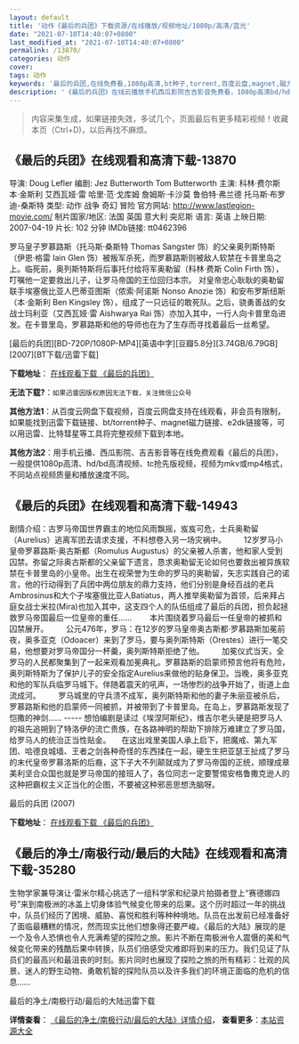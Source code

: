 ```yaml
---
layout: default
title: '动作《最后的兵团》下载资源/在线播放/视频地址/1080p/高清/蓝光'
date: "2021-07-10T14:40:07+0800"
last_modified_at: "2021-07-10T14:40:07+0800"
permalink: /13870/
categories: 动作
cover:
tags: 动作
keywords: '最后的兵团,在线免费看,1080p高清,bt种子,torrent,百度云盘,magnet,磁力链,迅雷下载资源'
description: '《最后的兵团》在线云播放手机西瓜影院吉吉影音免费看，1080p高清bd/hd未删减完整版和tc抢先枪版，mkv/mp4格式，附带bt/torrent种子、magnet/磁力链、百度云盘、网盘资源迅雷下载链接'
---
```


>内容采集生成，如果链接失效，多试几个，页面最后有更多精彩视频！收藏本页（Ctrl+D)，以后再找不麻烦。


## 《最后的兵团》在线观看和高清下载-13870

导演: Doug Lefler 编剧: Jez Butterworth Tom Butterworth 主演: 科林·费尔斯 本·金斯利 艾西瓦娅·雷 哈里·范·戈库姆 詹姆斯·卡沙莫 鲁伯特·弗兰德 托马斯·布罗迪-桑斯特 类型: 动作 战争 奇幻 冒险 官方网站: http://www.lastlegion-movie.com/ 制片国家/地区: 法国 英国 意大利 突尼斯 语言: 英语 上映日期: 2007-04-19 片长: 102 分钟 IMDb链接: tt0462396

罗马皇子罗慕路斯（托马斯·桑斯特 Thomas Sangster 饰）的父亲奥列斯特斯（伊恩·格雷 Iain Glen 饰）被叛军杀死，而罗慕路斯则被敌人软禁在卡普里岛之上。临死前，奥列斯特斯将后事托付给将军奥勒留（科林·费斯 Colin Firth 饰），叮嘱他一定要救出儿子，让罗马帝国的王位回归本宗。 对皇帝忠心耿耿的奥勒留联手埃塞俄比亚人巴蒂亚图斯（侬索·阿诺斯 Nonso Anozie 饰）和安布罗斯纽斯（本·金斯利 Ben Kingsley 饰），组成了一只远征的敢死队。之后，骁勇善战的女战士玛利亚（艾西瓦娅·雷 Aishwarya Rai 饰）亦加入其中，一行人向卡普里岛进发。在卡普里岛，罗慕路斯和他的导师也在为了生存而寻找着最后一丝希望。


[最后的兵团][BD-720P/1080P-MP4][英语中字][豆瓣5.8分][3.74GB/6.79GB][2007][BT下载/迅雷下载]

**下载地址**： [在线观看下载 《最后的兵团》](https://www.btdx8.com/torrent/zhdbt_2007.html) 


**无法下载?**：`如果迅雷因版权原因无法下载，关注微信公众号 `

**其他方法1**：从百度云网盘下载视频，百度云网盘支持在线观看，非会员有限制，如果能找到迅雷下载链接、bt/torrent种子、magnet磁力链接、e2dk链接等，可以用迅雷、比特彗星等工具将完整视频下载到本地。

**其他方法2**：用手机云播、西瓜影院、吉吉影音等在线免费观看《最后的兵团》，一般提供1080p高清、hd/bd高清视频、tc抢先版视频，视频为mkv或mp4格式，不同站点视频质量和播放速度不同。


## 《最后的兵团》在线观看和高清下载-14943

剧情介绍：古罗马帝国世界霸主的地位风雨飘摇，岌岌可危，士兵奥勒留（Aurelius）逃离军团去请求支援，不料想卷入另一场灾祸中。   　　12岁罗马小皇帝罗慕路斯·奥古斯都（Romulus Augustus）的父亲被人杀害，他和家人受到囚禁。弥留之际奥古斯都的父亲留下遗言，恳求奥勒留无论如何也要救出被异族软禁在卡普里岛的小皇帝。出生在视荣誉为生命的罗马的奥勒留，矢志实践自己的诺言，他的行动得到了兵团中两位朋友的鼎力支持，他们分别是身经百战的老兵Ambrosinus和大个子埃塞俄比亚人Batiatus，两人推举奥勒留为首领，后来拜占庭女战士米拉(Mira)也加入其中，这支四个人的队伍组成了最后的兵团，担负起拯救罗马帝国最后一位皇帝的重任……   　　本片围绕着罗马最后一任皇帝的被抓和囚禁展开。   　　公元476年，罗马：在12岁的罗马皇帝奥古斯都·罗慕路斯加冕前夜，奥多亚克（Odoacer）来到了罗马，要与奥列斯特斯（Orestes）进行一笔交易，他想要对罗马帝国分一杯羹，奥列斯特斯拒绝了他。   　　加冕仪式当天，全罗马的人民都聚集到了一起来观看加冕典礼。罗慕路斯的启蒙师预言他将有危险，奥列斯特斯为了保护儿子的安全指定Aurelius来做他的贴身保卫。当晚，奥多亚克和他的军队兵临罗马城下。伴随着震天的吼声，一场惨烈的战争开始了，街道上血流成河。   　　罗马城里的守兵溃不成军，奥列斯特斯和他的妻子朱丽亚被杀后，罗慕路斯和他的启蒙师一同被抓，并被带到了卡普里岛。在岛上，罗慕路斯发现了恺撒的神剑…… -----  想怕编剧是读过《埃涅阿斯纪》，维吉尔老头硬是把罗马人的祖先追朔到了特洛伊的流亡贵族，在各路神明的帮助下排除万难建立了罗马国，给罗马人的统治正当性贴金。     在这出戏里美国人承上启下，把魔戒、第九军团、哈德良城墙、王者之剑各种奇怪的东西揉在一起，硬生生把亚瑟王扯成了罗马的末代皇帝罗慕洛斯的后裔，这下子大不列颠就成为了罗马帝国的正统，顺理成章美利坚合众国也就是罗马帝国的接班人了，各位同志一定要警惕安格鲁撒克逊人的这种把霸权主义正当化的企图，不要被这种邪恶思想洗脑呀。


最后的兵团 (2007)

**下载地址**： [在线观看下载 《最后的兵团》](https://www.btbtdy.me/btdy/dy4906.html) 


## 《最后的净土/南极行动/最后的大陆》在线观看和高清下载-35280

生物学家兼导演让·雷米尔精心挑选了一组科学家和纪录片拍摄者登上&ldquo;赛德娜四号&rdquo;来到南极洲的冰盖上切身体验气候变化带来的后果。这个历时超过一年的挑战中，队员们经历了困境、威胁、喜悦和胜利等种种境地。队员在出发前已经准备好了面临最糟糕的情况，然而现实比他们想象得还要严峻。《最后的大陆》展现的是一个及令人恐惧也令人充满希望的探险之旅。影片不断在南极洲令人震慑的美和气候变化带来的残酷后果中转换，队员们倍感受灾难即将到来的压力。我们见证了队员们的最高兴和最沮丧的时刻。影片同时也展现了探险之旅的所有精彩：壮观的风景、迷人的野生动物、勇敢机智的探险队员以及许多我们的环境正面临的危机的信息……


最后的净土/南极行动/最后的大陆迅雷下载

**详情查看**： [《最后的净土/南极行动/最后的大陆》详情介绍](/movie/35280/)， **查看更多**：[本站资源大全](/movie/t/all/)

